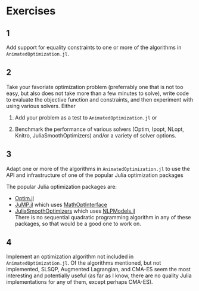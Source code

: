 # Exercises

## 1

Add support for equality constraints to one or more of the algorithms in `AnimatedOptimization.jl`.

## 2

Take your favoriate optimization problem (preferrably one that is not too easy, but also does not take more than a few minutes to solve), write code to evaluate the objective function and constraints, and then experiment with using various solvers. Either 

  1. Add your problem as a test to `AnimatedOptimization.jl` or
   
  2. Benchmark the performance of various solvers (Optim, Ipopt, NLopt, Knitro, JuliaSmoothOptimizers) and/or a variety of solver options.    

## 3
  
Adapt one or more of the algorithms in `AnimatedOptimization.jl` to use the API and infrastructure of one of the popular Julia optimization packages 

The popular Julia optimization packages are: 
  - [Optim.jl](https://github.com/JuliaNLSolvers/Optim.jl/)      
  - [JuMP.jl](https://github.com/JuliaOpt/JuMP.jl) which uses [MathOptInterface](https://github.com/JuliaOpt/MathOptInterface.jl)        
  - [JuliaSmoothOptimizers](https://juliasmoothoptimizers.github.io/#home) which uses [NLPModels.jl](https://github.com/JuliaSmoothOptimizers/NLPModels.jl)         
There is no sequential quadratic programming algorithm in any of these packages, so that would be a good one to work on.

## 4

Implement an optimization algorithm not included in `AnimatedOptimization.jl`. Of the algorithms mentioned, but not implemented, SLSQP, Augmented Lagrangian, and CMA-ES seem the most interesting and potentially useful (as far as I know, there are no quality Julia implementations for any of them, except perhaps CMA-ES).
   
